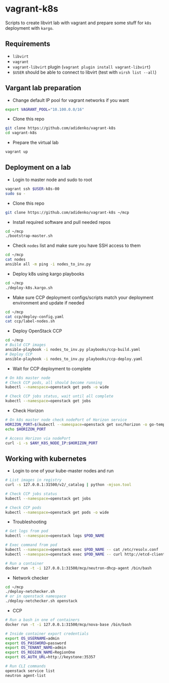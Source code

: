 vagrant-k8s
===========
Scripts to create libvirt lab with vagrant and prepare some stuff for `k8s` deployment with `kargo`.


Requirements
------------

* `libvirt`
* `vagrant`
* `vagrant-libvirt` plugin (`vagrant plugin install vagrant-libvirt`)
* `$USER` should be able to connect to libvirt (test with `virsh list --all`)

Vargant lab preparation
-----------------------

* Change default IP pool for vagrant networks if you want

```bash
export VAGRANT_POOL="10.100.0.0/16"
```

* Clone this repo

```bash
git clone https://github.com/adidenko/vagrant-k8s
cd vagrant-k8s
```

* Prepare the virtual lab

```bash
vagrant up
```

Deployment on a lab
-------------------

* Login to master node and sudo to root

```bash
vagrant ssh $USER-k8s-00
sudo su -
```

* Clone this repo

```bash
git clone https://github.com/adidenko/vagrant-k8s ~/mcp
```

* Install required software and pull needed repos

```bash
cd ~/mcp
./bootstrap-master.sh
```

* Check `nodes` list and make sure you have SSH access to them

```bash
cd ~/mcp
cat nodes
ansible all -m ping -i nodes_to_inv.py
```

* Deploy k8s using kargo playbooks

```bash
cd ~/mcp
./deploy-k8s.kargo.sh
```

* Make sure CCP deployment configs/scripts match your deployment environment
and update if needed

```bash
cd ~/mcp
cat ccp/deploy-config.yaml
cat ccp/label-nodes.sh
```

* Deploy OpenStack CCP

```bash
cd ~/mcp
# Build CCP images
ansible-playbook -i nodes_to_inv.py playbooks/ccp-build.yaml
# Deploy CCP
ansible-playbook -i nodes_to_inv.py playbooks/ccp-deploy.yaml
```

* Wait for CCP deployment to complete

```bash
# On k8s master node
# Check CCP pods, all should become running
kubectl --namespace=openstack get pods -o wide

# Check CCP jobs status, wait until all complete
kubectl --namespace=openstack get jobs
```

* Check Horizon

```bash
# On k8s master node check nodePort of Horizon service
HORIZON_PORT=$(kubectl --namespace=openstack get svc/horizon -o go-template='{{(index .spec.ports 0).nodePort}}')
echo $HORIZON_PORT

# Access Horizon via nodePort
curl -i -s $ANY_K8S_NODE_IP:$HORIZON_PORT
```

Working with kubernetes
-----------------------

* Login to one of your kube-master nodes and run

```bash
# List images in registry
curl -s 127.0.0.1:31500/v2/_catalog | python -mjson.tool

# Check CCP jobs status
kubectl --namespace=openstack get jobs

# Check CCP pods
kubectl --namespace=openstack get pods -o wide
```

* Troubleshooting

```bash
# Get logs from pod
kubectl --namespace=openstack logs $POD_NAME

# Exec command from pod
kubectl --namespace=openstack exec $POD_NAME -- cat /etc/resolv.conf
kubectl --namespace=openstack exec $POD_NAME -- curl http://etcd-client:2379/health

# Run a container
docker run -t -i 127.0.0.1:31500/mcp/neutron-dhcp-agent /bin/bash
```

* Network checker

```bash
cd ~/mcp
./deploy-netchecker.sh
# or in openstack namespace
./deploy-netchecker.sh openstack
```

* CCP

```bash
# Run a bash in one of containers
docker run -t -i 127.0.0.1:31500/mcp/nova-base /bin/bash

# Inside container export credentials
export OS_USERNAME=admin
export OS_PASSWORD=password
export OS_TENANT_NAME=admin
export OS_REGION_NAME=RegionOne
export OS_AUTH_URL=http://keystone:35357

# Run CLI commands
openstack service list
neutron agent-list
```
